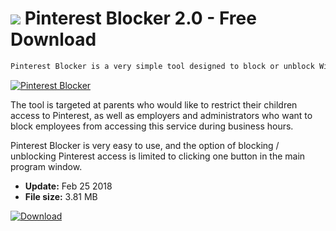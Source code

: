 # ![](https://cdn.softexe.net/static/icon/a/pinterest-blocker-10631.png) Pinterest Blocker 2.0 - Free Download

```sh
Pinterest Blocker is a very simple tool designed to block or unblock Windows using the social networking service Pinterest.
```
[![Pinterest Blocker](https://gallery.dpcdn.pl/imgc/Tools/80541/g_-_420x350_1.5_-_xc52e9032-18d8-4cc3-9606-6097482943da.png)](https://softexe.net/win/security-privacy/access-control/pinterest-blocker:pRfcp.html)

The tool is targeted at parents who would like to restrict their children access to Pinterest, as well as employers and administrators who want to block employees from accessing this service during business hours.
 
 Pinterest Blocker is very easy to use, and the option of blocking / unblocking Pinterest access is limited to clicking one button in the main program window.


- **Update:** Feb 25 2018
- **File size:** 3.81 MB

[![Download](https://cdn.softexe.net/static/img/download.png)](https://softexe.net/win/security-privacy/access-control/pinterest-blocker:pRfcp.html)

